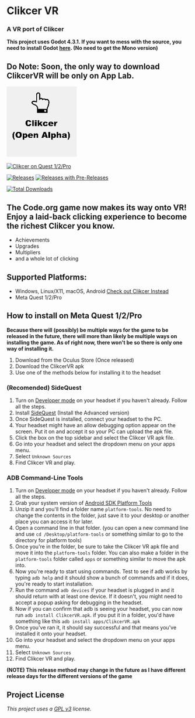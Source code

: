 # Clikcer VR
### A VR port of Clikcer
**This project uses Godot 4.3.1. If you want to mess with the source, you need to install Godot [here](https://godotengine.org/download). (No need to get the Mono version)**

## Do Note: Soon, the only way to download ClikcerVR will be only on App Lab.

![ClikcerVR Icon](resources/icons/AndroidIcon.png)

[![Clikcer on Quest 1/2/Pro](https://img.shields.io/badge/wishlist-on%20oculus%20store-blue)](https://www.oculus.com/experiences/quest/5507840142677277/)

[![Releases](https://img.shields.io/github/v/release/Blockyheadman/ClikcerVR)](https://github.com/Blockyheadman/ClikcerVR/releases)
[![Releases with Pre-Releases](https://img.shields.io/github/v/release/Blockyheadman/ClikcerVR?include_prereleases&label=pre-release)](https://github.com/Blockyheadman/ClikcerVR/releases)

[![Total Downloads](https://img.shields.io/github/downloads/Blockyheadman/ClikcerVR/total?label=total%20downloads)](https://github.com/Blockyheadman/ClikcerVR/releases)

## The Code.org game now makes its way onto VR! Enjoy a laid-back clicking experience to become the richest Clikcer you know.
* Achievements
* Upgrades
* Multipliers
* and a whole lot of clicking

## Supported Platforms:
* Windows, Linux/X11, macOS, Android [Check out Clikcer Instead](https://github.com/Blockyheadman/Clikcer)
* Meta Quest 1/2/Pro

## How to install on Meta Quest 1/2/Pro
**Because there will (possibly) be multiple ways for the game to be released in the future, there will more than likely be multiple ways on installing the game. As of right now, there won't be so there is only one way of installing it.**

1. Download from the Oculus Store (Once released)
2. Download the ClikcerVR apk
3. Use one of the methods below for installing it to the headset

### (Recomended) SideQuest
1. Turn on [Developer mode](https://developer.oculus.com/documentation/native/android/mobile-device-setup/) on your headset if you haven't already. Follow all the steps.
2. Install [SideQuest](https://sidequestvr.com/setup-howto) (Install the Advanced version)
3. Once SideQuest is installed, connect your headset to the PC.
4. Your headset might have an allow debugging option appear on the screen. Put it on and accept it so your PC can upload the apk file.
5. Click the box on the top sidebar and select the Clikcer VR apk file.
6. Go into your headset and select the dropdown menu on your apps menu.
7. Select `Unknown Sources`
8. Find Clikcer VR and play.

### ADB Command-Line Tools
1. Turn on [Developer mode](https://developer.oculus.com/documentation/native/android/mobile-device-setup/) on your headset if you haven't already. Follow all the steps.
2. Grab your system version of [Android SDK Platform Tools](https://developer.android.com/studio/releases/platform-tools#downloads)
3. Unzip it and you'll find a folder name `platform-tools`. No need to change the contents in the folder, just save it to your desktop or another place you can access it for later.
4. Open a command line in that folder. (you can open a new command line and use `cd /Desktop/platform-tools` or something similar to go to the directory for platform tools)
5. Once you're in the folder, be sure to take the Clikcer VR apk file and move it into the `platform-tools` folder. You can also make a folder in the `platform-tools` folder called `apps` or something similar to move the apk into.
6. Now you're ready to start using commands. Test to see if adb works by typing `adb help` and it should show a bunch of commands and if it does, you're ready to start installation.
7. Run the command `adb devices` if your headset is plugged in and it should return with at least one device. If it doesn't, you might need to accept a popup asking for debugging in the headset.
8. Now if you can confirm that adb is seeing your headset, you can now run `adb install ClikcerVR.apk`. if you put it in a folder, you'd have something like this `adb install apps/ClikcerVR.apk`
9. Once you've ran it, it should say successful and that means you've installed it onto your headset.
10. Go into your headset and select the dropdown menu on your apps menu.
11. Select `Unknown Sources`
12. Find Clikcer VR and play.

**(NOTE) This release method may change in the future as I have different release days for the different versions of the game**

## Project License
*This project uses a [GPL v3](https://choosealicense.com/licenses/gpl-3.0/) license.*
